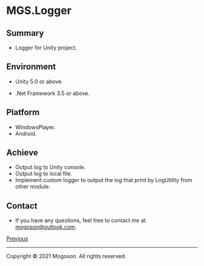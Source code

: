 ﻿# MGS.Logger

## Summary
- Logger for Unity project.

## Environment
- Unity 5.0 or above.

- .Net Framework 3.5 or above.

## Platform
- WindowsPlayer.
- Android.

## Achieve
- Output log to Unity console.
- Output log to local file.
- Implement custom logger to output the log that print by LogUtility from other module.

## Contact
- If you have any questions, feel free to contact me at mogoson@outlook.com.



[Previous](../README.md)

------

Copyright © 2021 Mogoson. All rights reserved.